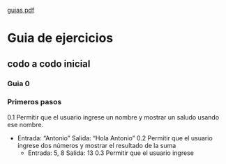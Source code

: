 [guias pdf](guias.pdf)







# Guia de ejercicios
## codo a codo inicial

### Guia 0
### Primeros pasos
0.1 Permitir que el usuario ingrese un nombre y mostrar un saludo usando ese nombre. 
* Entrada: “Antonio” Salida: “Hola Antonio”
0.2 Permitir que el usuario ingrese dos números y mostrar el resultado de la suma
	* Entrada: 5, 8 Salida: 13
0.3 Permitir que el usuario ingrese
